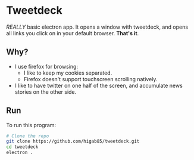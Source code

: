 
Tweetdeck
========

*REALLY* basic electron app. It opens a window with tweetdeck, and opens all links you click on in your default browser. **That's it**.

## Why?
* I use firefox for browsing:
	* I like to keep my cookies separated. 
	* Firefox doesn't support touchscreen scrolling natively.
* I like to have twitter on one half of the screen, and accumulate news stories on the other side.

## Run
To run this program:
```bash
# Clone the repo
git clone https://github.com/higab85/tweetdeck.git
cd tweetdeck
electron .
```
